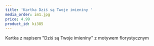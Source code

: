 ```yaml
---
title: 'Kartka Dziś są Twoje imieniny '
media_order: im1.jpg
price: 4.99
product_id: ki385
---
```


Kartka z napisem "Dziś są Twoje imieniny" z motywem florystycznym